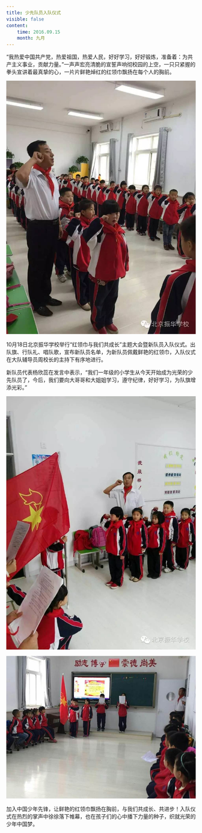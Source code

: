 ```yaml
---
title: 少先队员入队仪式
visible: false
content:
    time: 2016.09.15
    month: 九月
---
```


“我热爱中国共产党，热爱祖国，热爱人民，好好学习，好好锻炼，准备着：为共产主义事业，贡献力量。”一声声宏亮清脆的宣誓声响彻校园的上空，一只只紧握的拳头宣讲着最真挚的心，一片片鲜艳焯红的红领巾飘扬在每个人的胸前。

![Image](pioneer1.jpg)

10月18日北京振华学校举行“红领巾与我们共成长”主题大会暨新队员入队仪式。出队旗、行队礼、唱队歌，宣布新队员名单，为新队员佩戴鲜艳的红领巾，入队仪式在大队辅导员周校长的主持下有序地进行。

新队员代表杨欣蕊在发言中表示，“我们一年级的小学生从今天开始成为光荣的少先队员了，今后，我们要向大哥哥和大姐姐学习，遵守纪律，好好学习，为队旗增添光彩。”

![Image](pioneer2.jpg)

![Image](pioneer3.jpg)

加入中国少年先锋，让鲜艳的红领巾飘扬在胸前，与我们共成长、共进步！入队仪式在热烈的掌声中徐徐落下帷幕，也在孩子们的心中播下力量的种子，织就光荣的少年中国梦。